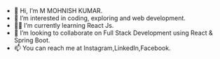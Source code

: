 - 👋 Hi, I’m M MOHNISH KUMAR.
- 👀 I’m interested in coding, exploring and web development.
- 👨‍💻 I’m currently learning React Js.
- 💞️ I’m looking to collaborate on Full Stack Development using React & Spring Boot.
- 📫 You can reach me at Instagram,LinkedIn,Facebook.

<!---
darkspyder57/darkspyder57 is a ✨ special ✨ repository because its `README.md` (this file) appears on your GitHub profile.
You can click the Preview link to take a look at your changes.
--->

